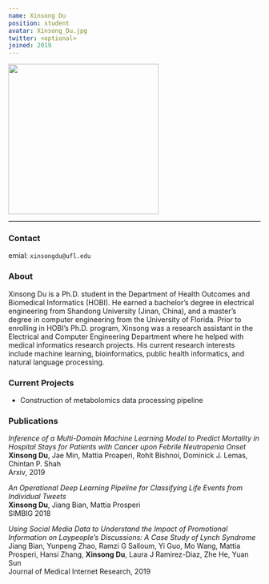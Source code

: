 ```yaml
---
name: Xinsong Du
position: student
avatar: Xinsong_Du.jpg
twitter: <optional>
joined: 2019
---
```


<img width="300" src="{{site.baseurl}}/images/people/{{page.avatar}}" data-action="zoom">

---

### Contact

emial: `xinsongdu@ufl.edu` <br>

### About

Xinsong Du is a Ph.D. student in the Department of Health Outcomes and Biomedical Informatics (HOBI). He earned a bachelor’s degree in electrical engineering from Shandong University (Jinan, China), and a master’s degree in computer engineering from the University of Florida.  Prior to enrolling in HOBI’s Ph.D. program, Xinsong was a research assistant in the Electrical and Computer Engineering Department where he helped with medical informatics research projects. His current research interests include machine learning, bioinformatics, public health informatics, and natural language processing.

### Current Projects

- Construction of metabolomics data processing pipeline

### Publications

*Inference of a Multi-Domain Machine Learning Model to Predict Mortality in Hospital Stays for Patients with Cancer upon Febrile Neutropenia Onset* <br />
**Xinsong Du**, Jae Min, Mattia Proaperi, Rohit Bishnoi, Dominick J. Lemas, Chintan P. Shah <br />
Arxiv, 2019

*An Operational Deep Learning Pipeline for Classifying Life Events from Individual Tweets* <br />
**Xinsong Du**, Jiang Bian, Mattia Prosperi <br />
SIMBIG 2018

*Using Social Media Data to Understand the Impact of Promotional Information on Laypeople’s Discussions: A Case Study of Lynch Syndrome* <br />
Jiang Bian, Yunpeng Zhao, Ramzi G Salloum, Yi Guo, Mo Wang, Mattia Prosperi, Hansi Zhang, **Xinsong Du**, Laura J Ramirez-Diaz, Zhe He, Yuan Sun <br />
Journal of Medical Internet Research, 2019
